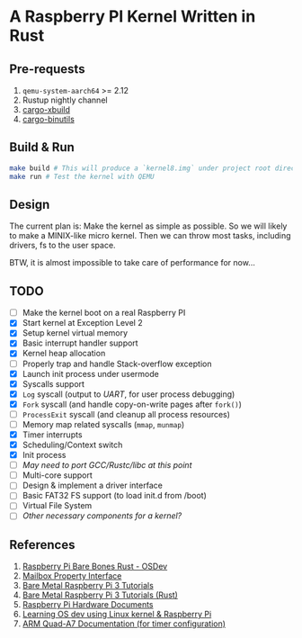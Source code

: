 # A Raspberry PI Kernel Written in Rust

## Pre-requests

1. `qemu-system-aarch64` >= 2.12
2. Rustup nightly channel
3. [cargo-xbuild](https://github.com/rust-osdev/cargo-xbuild)
4. [cargo-binutils](https://github.com/rust-embedded/cargo-binutils)

## Build & Run

```bash
make build # This will produce a `kernel8.img` under project root directory
make run # Test the kernel with QEMU
```

## Design

The current plan is:
Make the kernel as simple as possible. So we will likely to make a MINIX-like
micro kernel. Then we can throw most tasks, including drivers, fs to the user
space.

BTW, it is almost impossible to take care of performance for now...

## TODO

- [ ] Make the kernel boot on a real Raspberry PI
- [x] Start kernel at Exception Level 2
- [x] Setup kernel virtual memory
- [x] Basic interrupt handler support
- [x] Kernel heap allocation
- [ ] Properly trap and handle Stack-overflow exception
- [x] Launch init process under usermode
- [x] Syscalls support
- [x] `Log` syscall (output to *UART*, for user process debugging)
- [x] `Fork` syscall (and handle copy-on-write pages after `fork()`)
- [ ] `ProcessExit` syscall (and cleanup all process resources)
- [ ] Memory map related syscalls (`mmap`, `munmap`)
- [x] Timer interrupts
- [x] Scheduling/Context switch
- [x] Init process
- [ ] *May need to port GCC/Rustc/libc at this point*
- [ ] Multi-core support
- [ ] Design & implement a driver interface
- [ ] Basic FAT32 FS support (to load init.d from /boot)
- [ ] Virtual File System
- [ ] *Other necessary components for a kernel?*

## References

1. [Raspberry Pi Bare Bones Rust - OSDev](https://wiki.osdev.org/Raspberry_Pi_Bare_Bones_Rust)
2. [Mailbox Property Interface](https://github.com/raspberrypi/firmware/wiki/Mailbox-property-interface)
3. [Bare Metal Raspberry Pi 3 Tutorials](https://github.com/bztsrc/raspi3-tutorial)
4. [Bare Metal Raspberry Pi 3 Tutorials (Rust)](https://github.com/rust-embedded/rust-raspi3-OS-tutorials)
5. [Raspberry Pi Hardware Documents](https://github.com/raspberrypi/documentation/tree/master/hardware/raspberrypi)
6. [Learning OS dev using Linux kernel & Raspberry Pi](https://github.com/s-matyukevich/raspberry-pi-os)
7. [ARM Quad-A7 Documentation (for timer configuration)](https://github.com/raspberrypi/documentation/blob/master/hardware/raspberrypi/bcm2836/QA7_rev3.4.pdf)

